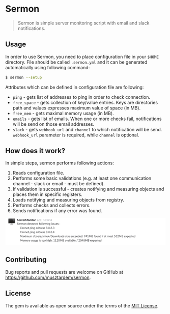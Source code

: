 # Sermon

> Sermon is simple server monitoring script with email and slack notifications.

## Usage

In order to use Sermon, you need to place configuration file in your `$HOME` directory. File should be called `.sermon.yml` and it can be
generated automatically using following command:
```bash
$ sermon --setup
```
Attributes which can be defined in configuration file are following:
* `ping` - gets list of addresses to ping in order to check connection.
* `free_space` - gets collection of key/value entries. Keys are directories path and values expresses maximum value of space (in MB).
* `free_mem` - gets maximal memory usage (in MB).
* `emails` - gets list of emails. When one or more checks fail, notifications will be send on those email addresses.
* `slack` - gets `webhook_url` and `channel` to which notification will be send. `webhook_url` parameter is required, while `channel` is optional.


## How does it work?

In simple steps, sermon performs following actions:
1. Reads configuration file.
2. Performs some basic validations (e.g. at least one communication channel - slack or email - must be defined).
3. If validation is successful - creates notifying and measuring objects and places them in specific registers.
4. Loads notifying and measuring objects from registry.
5. Performs checks and collects errors.
6. Sends notifications if any error was found.

![Notification](notification.png)


## Contributing

Bug reports and pull requests are welcome on GitHub at https://github.com/musztardem/sermon.


## License

The gem is available as open source under the terms of the [MIT License](http://opensource.org/licenses/MIT).

